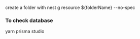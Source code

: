 ### 
create a folder with nest g resource ${folderName} --no-spec

### To check database
yarn prisma studio